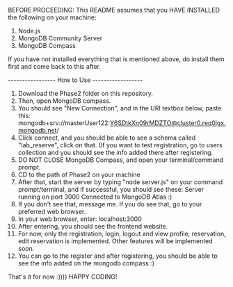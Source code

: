 BEFORE PROCEEDING: This README assumes that you HAVE INSTALLED the following on your machine:
1. Node.js 
2. MongoDB Community Server
3. MongoDB Compass

If you have not installed everything that is mentioned above, do install them first and come back
to this after. 

----------------- How to Use ------------------
1. Download the Phase2 folder on this repository.
2. Then, open MongoDB compass.
3. You should see "New Connection", and in the URI textbox below, paste this: mongodb+srv://masterUser122:Y6SDtkXn09rMDZTO@cluster0.req0igx.mongodb.net/
4. Click connect, and you should be able to see a schema called "lab_reserve", click on that.
  (If you want to test registration, go to users collection and you should see the info added there after registering.
5. DO NOT CLOSE MongoDB Compass, and open your terminal/command prompt.
6. CD to the path of Phase2 on your machine
7. After that, start the server by typing "node server.js" on your command prompt/terminal, and if successful, you should see these:
  Server running on port 3000
  Connected to MongoDB Atlas :)
8. If you don't see that, message me. If you do see that, go to your preferred web browser.
9. In your web browser, enter: localhost:3000
10. After entering, you should see the frontend website.
11. For now, only the registration, login, logout and view profile, reservation, edit reservation is implemented. Other features will be implemented soon.
12. You can go to the register and after registering, you should be able to see the info added on the mongodb compass :)

That's it for now :)))) HAPPY CODING!
   
